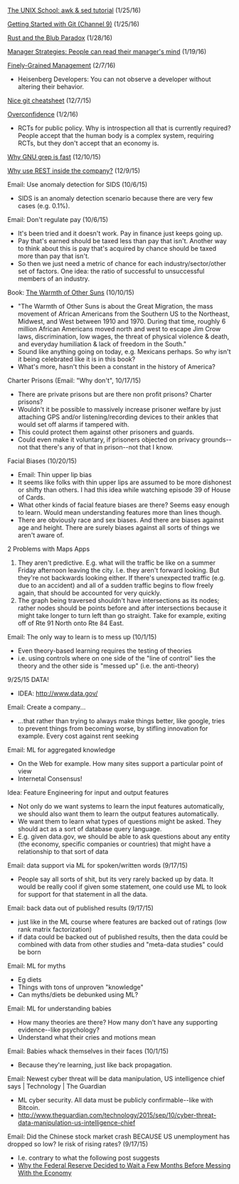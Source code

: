 [The UNIX School: awk & sed tutorial](https://www.reddit.com/r/programming/comments/44gnm1/the_unix_school_awk_sed_tutorial/) (1/25/16)

[Getting Started with Git (Channel 9)](https://www.reddit.com/r/programming/comments/42n0s6/getting_started_with_git_channel_9/) (1/25/16)

[Rust and the Blub Paradox](http://www.jonathanturner.org/2016/01/rust-and-blub-paradox.html) (1/28/16)

[Manager Strategies: People can read their manager's mind](http://yosefk.com/blog/people-can-read-their-managers-mind.html) (1/19/16)

[Finely-Grained Management](http://mikehadlow.blogspot.cl/2014/06/heisenberg-developers.html) (2/7/16)
* Heisenberg Developers: You can not observe a developer without altering their behavior.

[Nice git cheatsheet](http://luisbg.blogalia.com//historias/76017) (12/7/15)

[Overconfidence](http://econlog.econlib.org/archives/2015/11/ram_on_overconf.html) (1/2/16)
* RCTs for public policy. Why is introspection all that is currently required?  People accept that the human body is a complex system, requiring RCTs, but they don't accept that an economy is.

[Why GNU grep is fast](https://lists.freebsd.org/pipermail/freebsd-current/2010-August/019310.html) (12/10/15)

[Why use REST inside the company?](https://medium.com/@_reneweb_/why-rest-is-important-even-for-your-internal-api-ab08a40d01d3) (12/9/15)

Email: Use anomaly detection for SIDS (10/6/15)
* SIDS is an anomaly detection scenario because there are very few cases (e.g. 0.1%).

Email: Don't regulate pay (10/6/15)
* It's been tried and it doesn't work.  Pay in finance just keeps going up.
* Pay that's earned should be taxed less than pay that isn't.  Another way to think about this is pay that's acquired by chance should be taxed more than pay that isn't.
* So then we just need a metric of chance for each industry/sector/other set of factors.  One idea: the ratio of successful to unsuccessful members of an industry.

Book: [The Warmth of Other Suns](http://kottke.org/15/10/the-warmth-of-other-suns) (10/10/15)
* "The Warmth of Other Suns is about the Great Migration, the mass movement of African Americans from the Southern US to the Northeast, Midwest, and West between 1910 and 1970. During that time, roughly 6 million African Americans moved north and west to escape Jim Crow laws, discrimination, low wages, the threat of physical violence & death, and everyday humiliation & lack of freedom in the South."
* Sound like anything going on today, e.g. Mexicans perhaps.  So why isn't it being celebrated like it is in this book?
* What's more, hasn't this been a constant in the history of America?

Charter Prisons (Email: "Why don't", 10/17/15)
* There are private prisons but are there non profit prisons?  Charter prisons?
* Wouldn't it be possible to massively increase prisoner welfare by just attaching GPS and/or listening/recording devices to their ankles that would set off alarms if tampered with.
* This could protect them against other prisoners and guards.
* Could even make it voluntary, if prisoners objected on privacy grounds--not that there's any of that in prison--not that I know.

Facial Biases (10/20/15)
* Email: Thin upper lip bias
* It seems like folks with thin upper lips are assumed to be more dishonest or shifty than others.  I had this idea while watching episode 39 of House of Cards.
* What other kinds of facial feature biases are there?  Seems easy enough to learn.  Would mean understanding features more than lines though.
* There are obviously race and sex biases.  And there are biases against age and height.  There are surely biases against all sorts of things we aren't aware of.

2 Problems with Maps Apps
  1. They aren't predictive.  E.g. what will the traffic be like on a summer Friday afternoon leaving the city.  I.e. they aren't forward looking.  But they're not backwards looking either.  If there's unexpected traffic (e.g. due to an accident) and all of a sudden traffic begins to flow freely again, that should be accounted for very quickly.
  2. The graph being traversed shouldn't have intersections as its nodes; rather nodes should be points before and after intersections because it might take longer to turn left than go straight.  Take for example, exiting off of Rte 91 North onto Rte 84 East.

Email: The only way to learn is to mess up (10/1/15)
* Even theory-based learning requires the testing of theories
* i.e. using controls where on one side of the "line of control" lies the theory and the other side is "messed up" (i.e. the anti-theory)

9/25/15
DATA!
* IDEA: http://www.data.gov/

Email: Create a company...
* ...that rather than trying to always make things better, like google, tries to prevent things from becoming worse, by stifling innovation for example.  Every cost against rent seeking

Email: ML for aggregated knowledge
* On the Web for example. How many sites support a particular point of view
* Internetal Consensus!

Idea: Feature Engineering for input and output features
* Not only do we want systems to learn the input features automatically, we should also want them to learn the output features automatically.
* We want them to learn what types of questions might be asked.  They should act as a sort of database query language.
* E.g. given data.gov, we should be able to ask questions about any entity (the economy, specific companies or countries) that might have a relationship to that sort of data

Email: data support via ML for spoken/written words (9/17/15)
* People say all sorts of shit, but its very rarely backed up by data.  It would be really cool if given some statement, one could use ML to look for support for that statement in all the data.

Email: back data out of published results (9/17/15)
* just like in the ML course where features are backed out of ratings (low rank matrix factorization)
* if data could be backed out of published results, then the data could be combined with data from other studies and "meta-data studies" could be born

Email: ML for myths
* Eg diets
* Things with tons of unproven "knowledge"
* Can myths/diets be debunked using ML?

Email: ML for understanding babies
* How many theories are there?  How many don't have any supporting evidence--like psychology?
* Understand what their cries and motions mean

Email: Babies whack themselves in their faces (10/1/15)
* Because they're learning, just like back propagation.

Email: Newest cyber threat will be data manipulation, US intelligence chief says | Technology | The Guardian
* ML cyber security. All data must be publicly confirmable--like with Bitcoin.
* http://www.theguardian.com/technology/2015/sep/10/cyber-threat-data-manipulation-us-intelligence-chief

Email: Did the Chinese stock market crash BECAUSE US unemployment has dropped so low? Ie risk of rising rates? (9/17/15)
* I.e. contrary to what the following post suggests
* [Why the Federal Reserve Decided to Wait a Few Months Before Messing With the Economy](http://www.slate.com/blogs/moneybox/2015/09/17/federal_reserve_september_decision_janet_yellen_decides_not_to_mess_with.html)